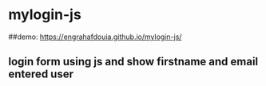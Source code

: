 # mylogin-js
##demo: https://engrahafdouia.github.io/mylogin-js/
## login form using js and show firstname and email entered user
